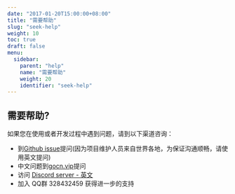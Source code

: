 ```yaml
---
date: "2017-01-20T15:00:00+08:00"
title: "需要帮助"
slug: "seek-help"
weight: 10
toc: true
draft: false
menu:
  sidebar:
    parent: "help"
    name: "需要帮助"
    weight: 20
    identifier: "seek-help"
---
```


## 需要帮助?

如果您在使用或者开发过程中遇到问题，请到以下渠道咨询：

- 到[Github issue](https://github.com/go-gitea/gitea/issues)提问(因为项目维护人员来自世界各地，为保证沟通顺畅，请使用英文提问)
- 中文问题到[gocn.vip](https://gocn.vip/topic/gitea)提问
- 访问 [Discord server - 英文](https://discord.gg/Gitea)
- 加入 QQ群 328432459 获得进一步的支持
